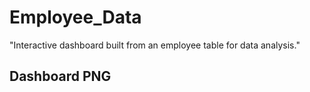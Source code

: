 # Employee_Data
"Interactive dashboard built from an employee table for data analysis."
## Dashboard PNG
<a href="Employee Dashboard.png"></a>
